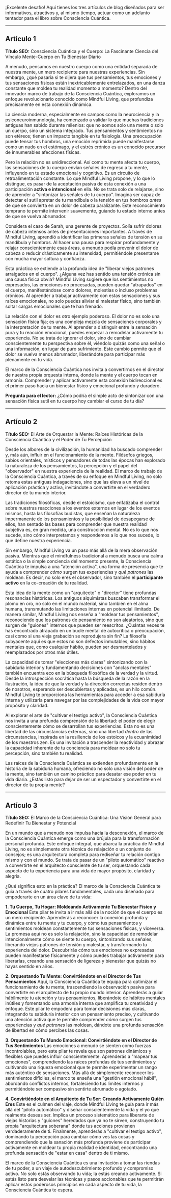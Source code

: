 ¡Excelente desafío! Aquí tienes los tres artículos de blog diseñados para ser informativos, atractivos y, al mismo tiempo, actuar como un adelanto tentador para el libro sobre Consciencia Cuántica.

---

## Artículo 1

**Título SEO:** Consciencia Cuántica y el Cuerpo: La Fascinante Ciencia del Vínculo Mente-Cuerpo en Tu Bienestar Diario



A menudo, pensamos en nuestro cuerpo como una entidad separada de nuestra mente, un mero recipiente para nuestras experiencias. Sin embargo, ¿qué pasaría si te dijera que tus pensamientos, tus emociones y tus sensaciones físicas están inextricablemente entrelazados, en una danza constante que moldea tu realidad momento a momento? Dentro del innovador marco de trabajo de la Consciencia Cuántica, exploramos un enfoque revolucionario conocido como Mindful Living, que profundiza precisamente en esta conexión dinámica.

La ciencia moderna, especialmente en campos como la neurociencia y la psiconeuroinmunología, ha comenzado a validar lo que muchas tradiciones antiguas han sabido durante milenios: que no somos solo una mente o solo un cuerpo, sino un sistema integrado. Tus pensamientos y sentimientos no son etéreos; tienen un impacto tangible en tu fisiología. Una preocupación puede tensar tus hombros, una emoción reprimida puede manifestarse como un nudo en el estómago, y el estrés crónico es un conocido precursor de innumerables afecciones físicas.

Pero la relación no es unidireccional. Así como tu mente afecta tu cuerpo, las sensaciones de tu cuerpo envían señales de regreso a tu mente, influyendo en tu estado emocional y cognitivo. Es un circuito de retroalimentación constante. Lo que Mindful Living propone, y lo que lo distingue, es pasar de la aceptación pasiva de esta conexión a una participación **activa e intencional** en ella. No se trata solo de relajarse, sino de aprender a "sintonizar las señales de tu cuerpo". Imagina ser capaz de detectar el sutil apretar de tu mandíbula o la tensión en tus hombros *antes* de que se convierta en un dolor de cabeza paralizante. Este reconocimiento temprano te permite intervenir suavemente, guiando tu estado interno antes de que se vuelva abrumador.

Considera el caso de Sarah, una gerente de proyectos. Solía sufrir dolores de cabeza intensos antes de presentaciones importantes. A través de Mindful Living, aprendió a identificar las primeras señales de tensión en su mandíbula y hombros. Al hacer una pausa para respirar profundamente y relajar conscientemente esas áreas, a menudo podía prevenir el dolor de cabeza o reducir drásticamente su intensidad, permitiéndole presentarse con mucha mayor soltura y confianza.

Esta práctica se extiende a la profunda idea de "liberar viejos patrones arraigados en el cuerpo". ¿Alguna vez has sentido una tensión crónica sin una causa física obvia? Mindful Living sugiere que los sentimientos no expresados, las emociones no procesadas, pueden quedar "atrapados" en el cuerpo, manifestándose como dolores, molestias o incluso problemas crónicos. Al aprender a trabajar activamente con estas sensaciones y sus raíces emocionales, no solo puedes aliviar el malestar físico, sino también soltar cargas emocionales que te han frenado.

La relación con el dolor es otro ejemplo poderoso. El dolor no es solo una sensación física fija; es una compleja mezcla de sensaciones corporales y la interpretación de tu mente. Al aprender a distinguir entre la sensación pura y tu reacción emocional, puedes empezar a remodelar activamente tu experiencia. No se trata de ignorar el dolor, sino de cambiar conscientemente tu perspectiva sobre él, viéndolo quizás como una señal o una información, en lugar de puro sufrimiento. Este cambio permite que el dolor se vuelva menos abrumador, liberándote para participar más plenamente en tu vida.

El marco de la Consciencia Cuántica nos invita a convertirnos en el director de nuestra propia orquesta interna, donde la mente y el cuerpo tocan en armonía. Comprender y aplicar activamente esta conexión bidireccional es el primer paso hacia un bienestar físico y emocional profundo y duradero.

**Pregunta para el lector:** ¿Cómo podría el simple acto de sintonizar con una sensación física sutil en tu cuerpo hoy cambiar el curso de tu día?

---

## Artículo 2

**Título SEO:** El Arte de Orquestar la Mente: Raíces Históricas de la Consciencia Cuántica y el Poder de Tu Percepción



Desde los albores de la civilización, la humanidad ha buscado comprender y, más aún, influir en el funcionamiento de la mente. Filósofos griegos, sabios orientales, místicos y pensadores de todas las épocas han explorado la naturaleza de los pensamientos, la percepción y el papel del "observador" en nuestra experiencia de la realidad. El marco de trabajo de la Consciencia Cuántica, a través de su enfoque en Mindful Living, no solo retoma estas antiguas indagaciones, sino que las eleva a un nivel de aplicación práctica y activa, invitándote a convertirte en el verdadero director de tu mundo interior.

Las tradiciones filosóficas, desde el estoicismo, que enfatizaba el control sobre nuestras reacciones a los eventos externos en lugar de los eventos mismos, hasta las filosofías budistas, que enseñan la naturaleza impermanente de los pensamientos y la posibilidad de desapegarse de ellos, han sentado las bases para comprender que nuestra realidad subjetiva es, en gran medida, una construcción mental. No es lo que nos sucede, sino cómo interpretamos y respondemos a lo que nos sucede, lo que define nuestra experiencia.

Sin embargo, Mindful Living va un paso más allá de la mera observación pasiva. Mientras que el mindfulness tradicional a menudo busca una calma estática o la simple conciencia del momento presente, la Consciencia Cuántica te impulsa a una "atención activa", una forma de presencia que te ayuda a comprender *cómo* surgen tus experiencias y *qué patrones* las moldean. Es decir, no solo eres el observador, sino también el **participante activo** en la co-creación de tu realidad.

Esta idea de la mente como un "arquitecto" o "director" tiene profundas resonancias históricas. Los antiguos alquimistas buscaban transformar el plomo en oro, no solo en el mundo material, sino también en el alma humana, transmutando las limitaciones internas en potencial ilimitado. De manera similar, Mindful Living nos enseña a "moldear tus pensamientos", reconociendo que los patrones de pensamiento no son aleatorios, sino que surgen de "guiones" internos que pueden ser reescritos. ¿Cuántas veces te has encontrado atrapado en un bucle mental de autocrítica o preocupación, casi como si una vieja grabación se reprodujera sin fin? La filosofía subyacente aquí es que estos no son defectos inmutables, sino hábitos mentales que, como cualquier hábito, pueden ser desmantelados y reemplazados por otros más útiles.

La capacidad de tomar "elecciones más claras" sintonizando con la sabiduría interior y fundamentando decisiones con "anclas mentales" también encuentra eco en la búsqueda filosófica de la verdad y la virtud. Desde la introspección socrática hasta la búsqueda de la razón en la Ilustración, la idea de que la verdad y la dirección correctas residen dentro de nosotros, esperando ser descubiertas y aplicadas, es un hilo común. Mindful Living te proporciona las herramientas para acceder a esa sabiduría interna y utilizarla para navegar por las complejidades de la vida con mayor propósito y claridad.

Al explorar el arte de "cultivar el testigo activo", la Consciencia Cuántica nos invita a una profunda comprensión de la libertad: el poder de elegir conscientemente cómo se desarrollan tus experiencias. Esta no es una libertad de las circunstancias externas, sino una libertad *dentro* de las circunstancias, inspirada en la resiliencia de los estoicos y la ecuanimidad de los maestros zen. Es una invitación a trascender la reactividad y abrazar la capacidad inherente de tu conciencia para moldear no solo tu percepción, sino también tu realidad.

Las raíces de la Consciencia Cuántica se extienden profundamente en la historia de la sabiduría humana, ofreciendo no solo una visión del poder de la mente, sino también un camino práctico para desatar ese poder en tu vida diaria. ¿Estás listo para dejar de ser un espectador y convertirte en el director de tu propia mente?

---

## Artículo 3

**Título SEO:** El Marco de la Consciencia Cuántica: Una Visión General para Redefinir Tu Bienestar y Potencial



En un mundo que a menudo nos impulsa hacia la desconexión, el marco de la Consciencia Cuántica emerge como una brújula para la transformación personal profunda. Este enfoque integral, que abarca la práctica de Mindful Living, no es simplemente otra técnica de relajación o un conjunto de consejos; es una arquitectura completa para rediseñar tu relación contigo mismo y con el mundo. Se trata de pasar de un "piloto automático" reactivo a convertirte en el arquitecto consciente de tu ser, orquestando cada aspecto de tu experiencia para una vida de mayor propósito, claridad y alegría.

¿Qué significa esto en la práctica? El marco de la Consciencia Cuántica te guía a través de cuatro pilares fundamentales, cada uno diseñado para empoderarte en un área clave de tu vida:

**1. Tu Cuerpo, Tu Hogar: Moldeando Activamente Tu Bienestar Físico y Emocional**
Este pilar te invita a ir más allá de la noción de que el cuerpo es un mero recipiente. Aprenderás a reconocer la conexión profunda y dinámica entre tu mente y tu cuerpo, y cómo tus pensamientos y sentimientos moldean constantemente tus sensaciones físicas, y viceversa. La promesa aquí no es solo la relajación, sino la capacidad de remodelar intencionalmente cómo se siente tu cuerpo, sintonizando sus señales, liberando viejos patrones de tensión y malestar, y transformando tu experiencia del dolor. Descubrirás cómo tus emociones no expresadas pueden manifestarse físicamente y cómo puedes trabajar activamente para liberarlas, creando una sensación de ligereza y bienestar que quizás no hayas sentido en años.

**2. Orquestando Tu Mente: Convirtiéndote en el Director de Tus Pensamientos**
Aquí, la Consciencia Cuántica te equipa para optimizar el funcionamiento de tu mente, trascendiendo la observación pasiva para convertirte en el arquitecto de tu propio mundo interior. Aprenderás a guiar hábilmente tu atención y tus pensamientos, liberándote de hábitos mentales inútiles y fomentando una armonía interna que amplifica tu creatividad y enfoque. Este pilar te empodera para tomar decisiones más claras, integrando tu sabiduría interior con un pensamiento preciso, y cultivando una atención activa que te permite comprender *cómo* surgen tus experiencias y *qué patrones* las moldean, dándote una profunda sensación de libertad en cómo percibes las cosas.

**3. Orquestando Tu Mundo Emocional: Convirtiéndote en el Director de Tus Sentimientos**
Las emociones a menudo se sienten como fuerzas incontrolables, pero este pilar te revela que son patrones dinámicos y flexibles que puedes influir conscientemente. Aprenderás a "mapear tus emociones", comprendiendo las raíces profundas de tus sentimientos y cultivando una riqueza emocional que te permite experimentar un rango más auténtico de sensaciones. Más allá de simplemente reconocer los sentimientos difíciles, el marco te enseña una "gestión emocional hábil", abordando conflictos internos, fortaleciendo tus límites internos y permitiéndote ser compasivo sin sentirte abrumado o agotado.

**4. Convirtiéndote en el Arquitecto de Tu Ser: Creando Activamente Quién Eres**
Este es el culmen del viaje, donde Mindful Living te guía para ir más allá del "piloto automático" y diseñar conscientemente la vida y el yo que realmente deseas ser. Implica un proceso sistemático para liberarte de viejas historias y "guiones" heredados que ya no te sirven, construyendo tu propia "arquitectura soberana" donde tus acciones provienen verdaderamente de ti. Finalmente, aprenderás a "cultivar el testigo activo", dominando tu percepción para cambiar cómo ves las cosas y comprendiendo que la sanación más profunda proviene de participar activamente en moldear tu propia realidad e identidad, encontrando una profunda sensación de "estar en casa" dentro de ti mismo.

El marco de la Consciencia Cuántica es una invitación a tomar las riendas de tu poder, a un viaje de autodescubrimiento profundo y compromiso activo. No solo estás observando tu vida; la estás creando activamente. Si estás listo para desvelar las técnicas y pasos accionables que te permitirán aplicar estos poderosos principios en cada aspecto de tu vida, la Consciencia Cuántica te espera.